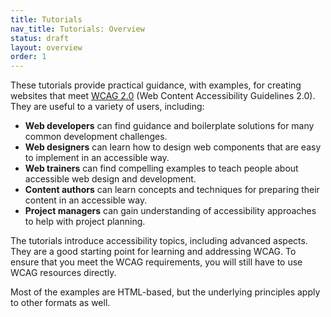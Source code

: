 ```yaml
---
title: Tutorials
nav_title: Tutorials: Overview
status: draft
layout: overview
order: 1
---
```


These tutorials provide practical guidance, with examples, for creating websites that meet [WCAG 2.0](http://www.w3.org/WAI/intro/wcag) (Web Content Accessibility Guidelines 2.0). They are useful to a variety of users, including:

* **Web developers** can find guidance and boilerplate solutions for many common development challenges.
* **Web designers** can learn how to design web components that are easy to implement in an accessible way.
* **Web trainers** can find compelling examples to teach people about accessible web design and development.
* **Content authors** can learn concepts and techniques for preparing their content in an accessible way.
* **Project managers** can gain understanding of accessibility approaches to help with project planning.

The tutorials introduce accessibility topics, including advanced aspects. They are a good starting point for learning and addressing WCAG. To ensure that you meet the WCAG requirements, you will still have to use WCAG resources directly.

Most of the examples are HTML-based, but the underlying principles apply to other formats as well.
